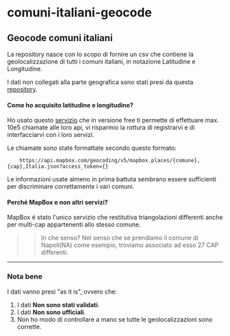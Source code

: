 # comuni-italiani-geocode

## Geocode comuni italiani
La repository nasce con lo scopo di fornire un csv che contiene la geolocalizzazione di tutti i comuni italiani, in notazione Latitudine e Longitudine.

I dati non collegati alla parte geografica sono stati presi da questa [repository](https://github.com/matteocontrini/comuni-json).

#### Come ho acquisito latitudine e longitudine?
Ho usato questo [servizio](https://www.mapbox.com/) che in versione free ti permette di effettuare max. 10e5 chiamate alle loro api, vi risparmio la rottura di registrarvi e di interfacciarvi con i loro servizi.

Le chiamate sono state formattate secondo questo formato:
```
    https://api.mapbox.com/geocoding/v5/mapbox.places/{comune},{cap},Italia.json?access_token={}
```
Le informazioni usate almeno in prima battuta sembrano essere sufficienti per discriminare correttamente i vari comuni.

#### Perché __MapBox__ e non altri servizi?
MapBox é stato l'unico servizio che restitutiva triangolazioni differenti anche per multi-cap appartenenti allo stesso comune.
>> In che senso?
>> Nel senso che se prendiamo il comune di Napoli(NA) come esempio, troviamo associato ad esso 27 CAP differenti.

---

### Nota bene
I dati vanno presi "as it is", ovvero che:
1) I dati __Non sono stati validati__.
2) I dati __Non sono ufficiali__.
3) Non ho modo di controllare a mano se tutte le geolocalizzazioni sono corrette.
